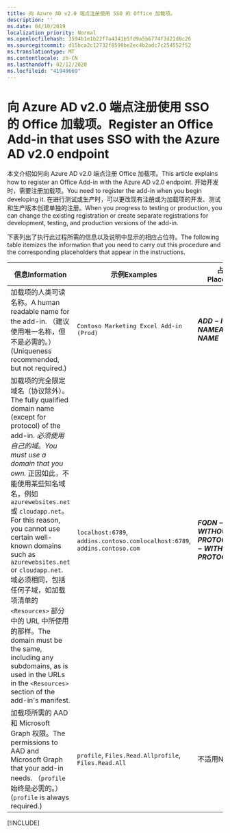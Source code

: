 ```yaml
---
title: 向 Azure AD v2.0 端点注册使用 SSO 的 Office 加载项。
description: ''
ms.date: 04/10/2019
localization_priority: Normal
ms.openlocfilehash: 3594b1e1b22f7a4341b5fd9a5b6774f3d21d8c26
ms.sourcegitcommit: d15bca2c12732f8599be2ec4b2adc7c254552f52
ms.translationtype: MT
ms.contentlocale: zh-CN
ms.lasthandoff: 02/12/2020
ms.locfileid: "41949669"
---
```

# <a name="register-an-office-add-in-that-uses-sso-with-the-azure-ad-v20-endpoint"></a><span data-ttu-id="bb4b3-102">向 Azure AD v2.0 端点注册使用 SSO 的 Office 加载项。</span><span class="sxs-lookup"><span data-stu-id="bb4b3-102">Register an Office Add-in that uses SSO with the Azure AD v2.0 endpoint</span></span>

<span data-ttu-id="bb4b3-103">本文介绍如何向 Azure AD v2.0 端点注册 Office 加载项。</span><span class="sxs-lookup"><span data-stu-id="bb4b3-103">This article explains how to register an Office Add-in with the Azure AD v2.0 endpoint.</span></span> <span data-ttu-id="bb4b3-104">开始开发时，需要注册加载项。</span><span class="sxs-lookup"><span data-stu-id="bb4b3-104">You need to register the add-in when you begin developing it.</span></span> <span data-ttu-id="bb4b3-105">在进行测试或生产时，可以更改现有注册或为加载项的开发、测试和生产版本创建单独的注册。</span><span class="sxs-lookup"><span data-stu-id="bb4b3-105">When you progress to testing or production, you can change the existing registration or create separate registrations for development, testing, and production versions of the add-in.</span></span>

<span data-ttu-id="bb4b3-106">下表列出了执行此过程所需的信息以及说明中显示的相应占位符。</span><span class="sxs-lookup"><span data-stu-id="bb4b3-106">The following table itemizes the information that you need to carry out this procedure and the corresponding placeholders that appear in the instructions.</span></span>

|<span data-ttu-id="bb4b3-107">信息</span><span class="sxs-lookup"><span data-stu-id="bb4b3-107">Information</span></span>  |<span data-ttu-id="bb4b3-108">示例</span><span class="sxs-lookup"><span data-stu-id="bb4b3-108">Examples</span></span>  |<span data-ttu-id="bb4b3-109">占位符</span><span class="sxs-lookup"><span data-stu-id="bb4b3-109">Placeholder</span></span>  |
|---------|---------|---------|
|<span data-ttu-id="bb4b3-110">加载项的人类可读名称。</span><span class="sxs-lookup"><span data-stu-id="bb4b3-110">A human readable name for the add-in.</span></span> <span data-ttu-id="bb4b3-111">（建议使用唯一名称，但不是必需的。）</span><span class="sxs-lookup"><span data-stu-id="bb4b3-111">(Uniqueness recommended, but not required.)</span></span>|`Contoso Marketing Excel Add-in (Prod)`|<span data-ttu-id="bb4b3-112">**$ADD-IN-NAME$**</span><span class="sxs-lookup"><span data-stu-id="bb4b3-112">**$ADD-IN-NAME$**</span></span>|
|<span data-ttu-id="bb4b3-113">加载项的完全限定域名（协议除外）。</span><span class="sxs-lookup"><span data-stu-id="bb4b3-113">The fully qualified domain name (except for protocol) of the add-in.</span></span> <span data-ttu-id="bb4b3-114">*必须使用自己的域*。</span><span class="sxs-lookup"><span data-stu-id="bb4b3-114">*You must use a domain that you own.*</span></span> <span data-ttu-id="bb4b3-115">正因如此，不能使用某些知名域名，例如 `azurewebsites.net` 或 `cloudapp.net`。</span><span class="sxs-lookup"><span data-stu-id="bb4b3-115">For this reason, you cannot use certain well-known domains such as `azurewebsites.net` or `cloudapp.net`.</span></span> <span data-ttu-id="bb4b3-116">域必须相同，包括任何子域，如加载项清单的 `<Resources>` 部分中的 URL 中所使用的那样。</span><span class="sxs-lookup"><span data-stu-id="bb4b3-116">The domain must be the same, including any subdomains, as is used in the URLs in the `<Resources>` section of the add-in's manifest.</span></span>|<span data-ttu-id="bb4b3-117">`localhost:6789`, `addins.contoso.com`</span><span class="sxs-lookup"><span data-stu-id="bb4b3-117">`localhost:6789`, `addins.contoso.com`</span></span>|<span data-ttu-id="bb4b3-118">**$FQDN-WITHOUT-PROTOCOL$**</span><span class="sxs-lookup"><span data-stu-id="bb4b3-118">**$FQDN-WITHOUT-PROTOCOL$**</span></span>|
|<span data-ttu-id="bb4b3-119">加载项所需的 AAD 和 Microsoft Graph 权限。</span><span class="sxs-lookup"><span data-stu-id="bb4b3-119">The permissions to AAD and Microsoft Graph that your add-in needs.</span></span> <span data-ttu-id="bb4b3-120">（`profile` 始终是必需的。）</span><span class="sxs-lookup"><span data-stu-id="bb4b3-120">(`profile` is always required.)</span></span>|<span data-ttu-id="bb4b3-121">`profile`, `Files.Read.All`</span><span class="sxs-lookup"><span data-stu-id="bb4b3-121">`profile`, `Files.Read.All`</span></span>|<span data-ttu-id="bb4b3-122">不适用</span><span class="sxs-lookup"><span data-stu-id="bb4b3-122">N/A</span></span>|

[!INCLUDE[](../includes/register-sso-add-in-aad-v2-include.md)]
